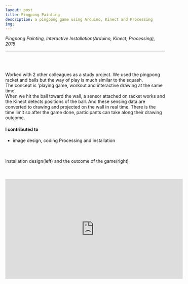 ```yaml
---
layout: post
title: Pingpong Painting
description: a pingpong game using Arduino, Kinect and Processing
img:
---
```


<i>Pingpong Painting, Interactive Installation(Arduino, Kinect, Processing), 2015</i>

***

<div class="img_row">
	<img class="col one" src="{{ site.baseurl }}/img/21.jpg" alt="" title="poster image"/>
	<img class="col one" src="{{ site.baseurl }}/img/22.jpg" alt="" title="manual image"/>
	<img class="col one" src="{{ site.baseurl }}/img/24.jpg" alt="" title="outcome image"/>
</div>

<div class="img_row">
	<img class="col three" src="{{ site.baseurl }}/img/26.jpg" alt="" title="poster image"/>
</div>
<br/>


<br/>
Worked with 2 other colleagues as a study project. We used the pingpong racket and balls but the way of play is much similar to the squash. <br/>
The concept is 'playing game, workout and interactive drawing at the same time'.<br/> When we hit the ball toward the wall, a sensor attached on racket works and the Kinect detects positions of the ball. And these sensing data are converted to drawing and projected on the wall in real time. There is the time limit so after the game done, participants can take along their drawing outcome.<br/>

#### I contributed to
<ul>
<li>image design, coding Processing and installation
</li>
</ul>
<br/>


<div class="img_row">
	<img class="col two" src="{{ site.baseurl }}/img/23.jpg" alt="" title="installation design"/>
	<img class="col one" src="{{ site.baseurl }}/img/25.jpg" alt="" title="outcome image"/>
</div>
<div class="col three caption">
	installation design(left) and the outcome of the game(right)
</div>
<br/><br/>
<p align="middle">
<iframe width="560" height="315" src="https://www.youtube.com/embed/L4B_kiCrjv4" frameborder="0" allowfullscreen></iframe>
</p>

<br/><br/><br/>
